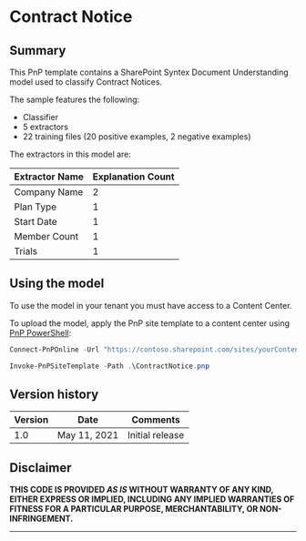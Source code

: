# Contract Notice

## Summary

This PnP template contains a SharePoint Syntex Document Understanding model used to classify Contract Notices.

The sample features the following:

- Classifier
- 5 extractors
- 22 training files (20 positive examples, 2 negative examples)

The extractors in this model are:

Extractor Name|Explanation Count
--------------|-----------------
Company Name|2
Plan Type|1
Start Date|1
Member Count|1
Trials|1

## Using the model

To use the model in your tenant you must have access to a Content Center.

To upload the model, apply the PnP site template to a content center using [PnP PowerShell](https://pnp.github.io/powershell/):

```powershell
Connect-PnPOnline -Url "https://contoso.sharepoint.com/sites/yourContentCenter"

Invoke-PnPSiteTemplate -Path .\ContractNotice.pnp
```

## Version history

Version|Date|Comments
-------|----|--------
1.0|May 11, 2021 |Initial release

## Disclaimer

**THIS CODE IS PROVIDED *AS IS* WITHOUT WARRANTY OF ANY KIND, EITHER EXPRESS OR IMPLIED, INCLUDING ANY IMPLIED WARRANTIES OF FITNESS FOR A PARTICULAR PURPOSE, MERCHANTABILITY, OR NON-INFRINGEMENT.**

---
